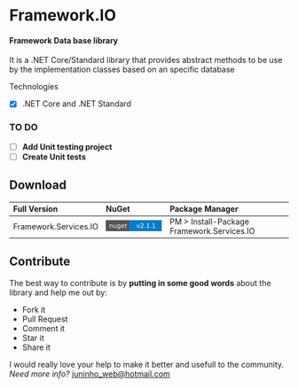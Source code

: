 # Framework.IO
#### Framework Data base library
It is a .NET Core/Standard library that provides abstract methods to be use by the implementation classes based on an specific database

Technologies
- [x] .NET Core and .NET Standard

### TO DO
- [ ] **Add Unit testing project**
- [ ] **Create Unit tests**

## Download

Full Version  | NuGet		       | Package Manager
:------------ | :-------------|:----------------
Framework.Services.IO          | <img src="https://github.com/juninhodigital/Framework.Core/blob/master/nuget.svg"/> | PM > Install-Package Framework.Services.IO

## Contribute
The best way to contribute is by **putting in some good words** about the library and help me out by:

 - Fork it
 - Pull Request
 - Comment it
 - Star it
 - Share it
 
I would really love your help to make it better and usefull to the community.
*Need more info?* juninho_web@hotmail.com

